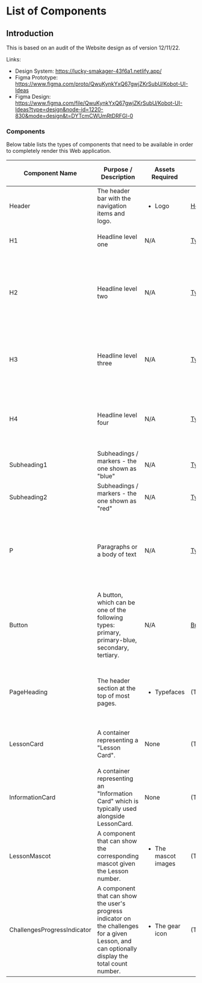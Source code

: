 # List of Components

## Introduction

This is based on an audit of the Website design as of version 12/11/22.

Links:

- Design System: https://lucky-smakager-43f6a1.netlify.app/
- Figma Prototype: https://www.figma.com/proto/QwuKynkYxQ67gwjZKrSubU/Kobot-UI-Ideas
- Figma Design: https://www.figma.com/file/QwuKynkYxQ67gwjZKrSubU/Kobot-UI-Ideas?type=design&node-id=1220-830&mode=design&t=DYTcmCWUmRtDRFGl-0

### Components

Below table lists the types of components that need to be available in order to completely render this Web application.

| Component Name              | Purpose / Description                                                                                                                            | Assets Required                     | Source Code Link                                                                                              | Used in which pages                                                   |
| --------------------------- | ------------------------------------------------------------------------------------------------------------------------------------------------ | ----------------------------------- | ------------------------------------------------------------------------------------------------------------- | --------------------------------------------------------------------- |
| Header                      | The header bar with the navigation items and logo.                                                                                               | <ul><li>Logo</li></ul>              | [Header.tsx](https://github.com/FRUK-Simulator/Simulator/blob/main/src/components/Header/Header.tsx)          | All pages                                                             |
| H1                          | Headline level one                                                                                                                               | N/A                                 | [Typography.tsx#H1](https://github.com/FRUK-Simulator/Simulator/blob/main/src/ui/Typography.tsx#L4)           | <ul><li>Page 1</li></ul>                                              |
| H2                          | Headline level two                                                                                                                               | N/A                                 | [Typography.tsx#H2](https://github.com/FRUK-Simulator/Simulator/blob/main/src/ui/Typography.tsx#L10)          | <ul><li>Page 2</li><li>Page 3</li><li>Page 4</li><li>Page 5</li></ul> |
| H3                          | Headline level three                                                                                                                             | N/A                                 | [Typography.tsx#H3](https://github.com/FRUK-Simulator/Simulator/blob/main/src/ui/Typography.tsx#L16)          | <ul><li>Page 2</li><li>Page 3</li><li>Page 4</li></ul>                |
| H4                          | Headline level four                                                                                                                              | N/A                                 | [Typography.tsx#H4](https://github.com/FRUK-Simulator/Simulator/blob/main/src/ui/Typography.tsx#L21)          | <ul><li>Page 2</li><li>Page 3</li><li>Page 4</li></ul>                |
| Subheading1                 | Subheadings / markers - the one shown as "blue"                                                                                                  | N/A                                 | [Typography.tsx#Subheading1](https://github.com/FRUK-Simulator/Simulator/blob/main/src/ui/Typography.tsx#L25) | All pages                                                             |
| Subheading2                 | Subheadings / markers - the one shown as "red"                                                                                                   | N/A                                 | [Typography.tsx#Subheading2](https://github.com/FRUK-Simulator/Simulator/blob/main/src/ui/Typography.tsx#L30) | All pages                                                             |
| P                           | Paragraphs or a body of text                                                                                                                     | N/A                                 | [Typography.tsx#P](https://github.com/FRUK-Simulator/Simulator/blob/main/src/ui/Typography.tsx#L36)           | <ul><li>Page 1</li><li>Page 2</li><li>Page 3</li><li>Page 4</li></ul> |
| Button                      | A button, which can be one of the following types: primary, primary-blue, secondary, tertiary.                                                   | N/A                                 | [Button.tsx](https://github.com/FRUK-Simulator/Simulator/blob/main/src/ui/Button.tsx)                         | <ul><li>Page 1</li><li>Page 2</li><li>Page 3</li><li>Page 4</li></ul> |
| PageHeading                 | The header section at the top of most pages.                                                                                                     | <ul><li>Typefaces</li></ul>         | (TBA)                                                                                                         | <ul><li>Page 2</li><li>Page 3</li><li>Page 4</li></ul>                |
| LessonCard                  | A container representing a "Lesson Card".                                                                                                        | None                                | (TBA)                                                                                                         | <ul><li>Page 2</li><li>Page 4</li></ul>                               |
| InformationCard             | A container representing an "Information Card" which is typically used alongside LessonCard.                                                     | None                                | (TBA)                                                                                                         | <ul><li>Page 2</li><li>Page 4</li></ul>                               |
| LessonMascot                | A component that can show the corresponding mascot given the Lesson number.                                                                      | <ul><li>The mascot images</li></ul> | (TBA)                                                                                                         | <ul><li>Page 2</li><li>Page 4</li></ul>                               |
| ChallengesProgressIndicator | A component that can show the user's progress indicator on the challenges for a given Lesson, and can optionally display the total count number. | <ul><li>The gear icon</li></ul>     | (TBA)                                                                                                         | <ul><li>Page 2</li><li>Page 3</li></ul>                               |
